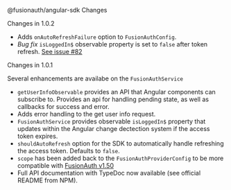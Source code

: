 @fusionauth/angular-sdk Changes

Changes in 1.0.2

- Adds `onAutoRefreshFailure` option to `FusionAuthConfig`.
- _Bug fix_ `isLoggedIn$` observable property is set to `false` after token refresh. [See issue #82](https://github.com/FusionAuth/fusionauth-javascript-sdk/issues/82)

Changes in 1.0.1

Several enhancements are availabe on the `FusionAuthService`

- `getUserInfoObservable` provides an API that Angular components can subscribe to. Provides an api for handling pending state, as well as callbacks for success and error.
- Adds error handling to the get user info request.
- `FusionAuthService` provides observable `isLoggedIn$` property that updates within the Angular change dectection system if the access token expires.
- `shouldAutoRefresh` option for the SDK to automatically handle refreshing the access token. Defaults to `false`.
- `scope` has been added back to the `FusionAuthProviderConfig` to be more compatible with [FusionAuth v1.50](https://fusionauth.io/docs/release-notes/#version-1-50-0)
- Full API documentation with TypeDoc now available (see official README from NPM).

